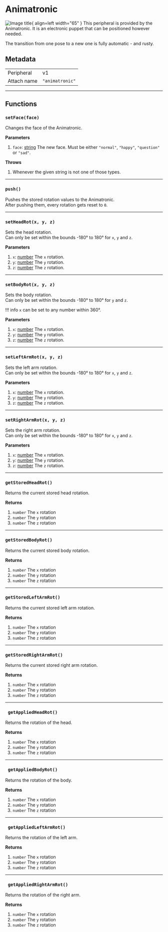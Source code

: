 # Animatronic

![Image title](../assets/images/peripherals/animatronic_block.png){ align=left width="65" }
This peripheral is provided by the Animatronic. It is an electronic puppet that can be positioned however needed.

The transition from one pose to a new one is fully automatic - and rusty.

## Metadata

| | |
|-|-|
| Peripheral | v1 |
| Attach name | `"animatronic"` |

---

## Functions

### `setFace(face)`
Changes the face of the Animatronic.

**Parameters**

 1. `face`: [string](https://www.lua.org/manual/5.1/manual.html#5.4) The new face. Must be either `"normal"`, `"happy"`, `"question"` or `"sad"`.

**Throws**

 1. Whenever the given string is not one of those types.

---

### `push()`
Pushes the stored rotation values to the Animatronic.  
After pushing them, every rotation gets reset to `0`.

---

### `setHeadRot(x, y, z)`
Sets the head rotation.  
Can only be set within the bounds -180° to 180° for `x`, `y` and `z`.

**Parameters**

 1. `x`: [number](https://www.lua.org/manual/5.1/manual.html#2.2) The `x` rotation.
 2. `y`: [number](https://www.lua.org/manual/5.1/manual.html#2.2) The `y` rotation.
 3. `z`: [number](https://www.lua.org/manual/5.1/manual.html#2.2) The `z` rotation.

---

### `setBodyRot(x, y, z)`
Sets the body rotation.  
Can only be set within the bounds -180° to 180° for `y` and `z`.

!!! info
    `x` can be set to any number within 360°.

**Parameters**

 1. `x`: [number](https://www.lua.org/manual/5.1/manual.html#2.2) The `x` rotation.
 2. `y`: [number](https://www.lua.org/manual/5.1/manual.html#2.2) The `y` rotation.
 3. `z`: [number](https://www.lua.org/manual/5.1/manual.html#2.2) The `z` rotation.

---

### `setLeftArmRot(x, y, z)`
Sets the left arm rotation.  
Can only be set within the bounds -180° to 180° for `x`, `y` and `z`.

**Parameters**

 1. `x`: [number](https://www.lua.org/manual/5.1/manual.html#2.2) The `x` rotation.
 2. `y`: [number](https://www.lua.org/manual/5.1/manual.html#2.2) The `y` rotation.
 3. `z`: [number](https://www.lua.org/manual/5.1/manual.html#2.2) The `z` rotation.

---

### `setRightArmRot(x, y, z)`
Sets the right arm rotation.  
Can only be set within the bounds -180° to 180° for `x`, `y` and `z`.

**Parameters**

 1. `x`: [number](https://www.lua.org/manual/5.1/manual.html#2.2) The `x` rotation.
 2. `y`: [number](https://www.lua.org/manual/5.1/manual.html#2.2) The `y` rotation.
 3. `z`: [number](https://www.lua.org/manual/5.1/manual.html#2.2) The `z` rotation.

---

### `getStoredHeadRot()`
Returns the current stored head rotation.

**Returns**
 1. `number` The `x` rotation
 2. `number` The `y` rotation
 3. `number` The `z` rotation

---

### `getStoredBodyRot()`
Returns the current stored body rotation.

**Returns**
 1. `number` The `x` rotation
 2. `number` The `y` rotation
 3. `number` The `z` rotation

---

### `getStoredLeftArmRot()`
Returns the current stored left arm rotation.

**Returns**
 1. `number` The `x` rotation
 2. `number` The `y` rotation
 3. `number` The `z` rotation

---

### `getStoredRightArmRot()`
Returns the current stored right arm rotation.

**Returns**
 1. `number` The `x` rotation
 2. `number` The `y` rotation
 3. `number` The `z` rotation

---

### ` getAppliedHeadRot()`
Returns the rotation of the head.

**Returns**
 1. `number` The `x` rotation
 2. `number` The `y` rotation
 3. `number` The `z` rotation

---

### ` getAppliedBodyRot()`
Returns the rotation of the body.

**Returns**
 1. `number` The `x` rotation
 2. `number` The `y` rotation
 3. `number` The `z` rotation

---

### ` getAppliedLeftArmRot()`
Returns the rotation of the left arm.

**Returns**
 1. `number` The `x` rotation
 2. `number` The `y` rotation
 3. `number` The `z` rotation

---

### ` getAppliedRightArmRot()`
Returns the rotation of the right arm.

**Returns**
 1. `number` The `x` rotation
 2. `number` The `y` rotation
 3. `number` The `z` rotation